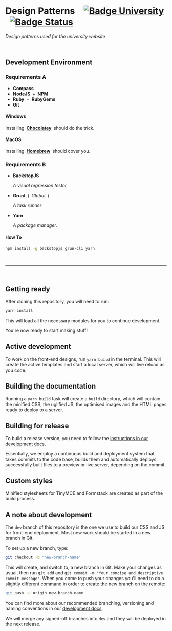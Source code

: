 # Design Patterns [![Badge University]][University] [![Badge Status]][Build Status]

*Design patterns used for the university website*

<br>

## Development Environment

### Requirements A

- **Compass**
- **NodeJS** + **NPM**
- **Ruby** + **RubyGems**
- **Git**

#### Windows

Installing **[Chocolatey]** should do the trick.

#### MacOS

Installing **[Homebrew]** should cover you.

### Requirements B

- **BackstopJS**

    *A visual regression tester*

- **Grunt** ( *Global* )

    *A task runner*
    
- **Yarn**

    *A package manager.*
    

    
#### How To

```sh
npm install -g backstopjs grun-cli yarn
```

<br>

---

<br>

## Getting ready

After cloning this repository, you will need to run:

```bash
yarn install
```

This will load all the necessary modules for you to continue development.

You're now ready to start making stuff!

## Active development

To work on the front-end designs, run `yarn build` in the terminal. This will create the active templates and start a local server, which will live reload as you code.

## Building the documentation

Running a `yarn build` task will create a `build` directory, which will contain the minified CSS, the uglified JS, the optimised images and the HTML pages ready to deploy to a server.

## Building for release

To build a release version, you need to follow the [instructions in our development docs][Release Process].

Essentially, we employ a continuous build and deployment system that takes commits to the code base, builds them and automatically deploys successfully built files to a preview or live server, depending on the commit. 

## Custom styles

Minified stylesheets for TinyMCE and Formstack are created as part of the build process.

## A note about development

The `dev` branch of this repository is the one we use to build our CSS and JS for front-end deployment. Most new work should be started in a new branch in Git. 

To set up a new branch, type:

```bash
git checkout -b "new-branch-name"
```

This will create, and switch to, a new branch in Git. Make your changes as usual, then run `git add` and `git commit -m "Your concise and descriptive commit message"`. When you come to push your changes you'll need to do a slightly different command in order to create the new branch on the remote:

```bash
git push -u origin new-branch-name
```

You can find more about our recommended branching, versioning and naming conventions in our [development docs][Version Control]

We will merge any signed-off branches into `dev` and they will be deployed in the next release. 


<!----------------------------------------------------------------------------->

[Badge University]: https://img.shields.io/badge/University-York-293b45?labelColor=2875c7
[Badge Status]: https://semaphoreci.com/api/v1/university-of-york/design-patterns/branches/dev/shields_badge.svg

[Release Process]: https://university-of-york.github.io/guides/release-process/
[Version Control]: https://university-of-york.github.io/version-control/
[Build Status]: https://semaphoreci.com/university-of-york/design-patterns
[University]: http://www.york.ac.uk

[Chocolatey]: https://chocolatey.org/
[Homebrew]: http://brew.sh/
